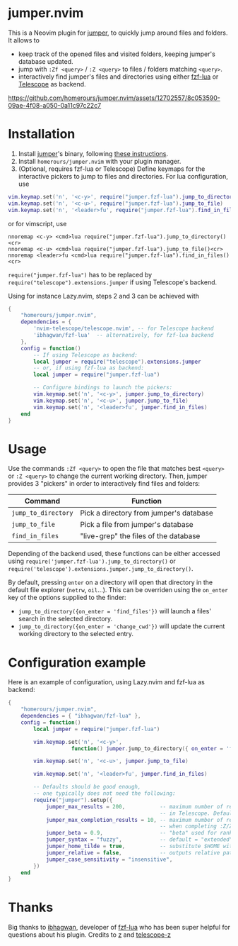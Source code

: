 # jumper.nvim

This is a Neovim plugin for [jumper](https://github.com/homerours/jumper), to quickly jump around files and folders. It allows to
- keep track of the opened files and visited folders, keeping jumper's database updated.
- jump with `:Zf <query>` / `:Z <query>` to files / folders matching `<query>`.
- interactively find jumper's files and directories using either [fzf-lua](https://github.com/ibhagwan/fzf-lua) or [Telescope](https://github.com/nvim-telescope/telescope.nvim) as backend.


https://github.com/homerours/jumper.nvim/assets/12702557/8c053590-09ae-4f08-a050-0a11c97c22c7


# Installation

1. Install [jumper](https://github.com/homerours/jumper)'s binary, following [these instructions](https://github.com/homerours/jumper?tab=readme-ov-file#installation).
2. Install `homerours/jumper.nvim` with your plugin manager.
3. (Optional, requires fzf-lua or Telescope) Define keymaps for the interactive pickers to jump to files and directories. For lua configuration, use
```lua
vim.keymap.set('n', '<c-y>', require("jumper.fzf-lua").jump_to_directory)
vim.keymap.set('n', '<c-u>', require("jumper.fzf-lua").jump_to_file)
vim.keymap.set('n', '<leader>fu', require("jumper.fzf-lua").find_in_files)
```
or for vimscript, use
```vim
nnoremap <c-y> <cmd>lua require("jumper.fzf-lua").jump_to_directory()<cr>
nnoremap <c-u> <cmd>lua require("jumper.fzf-lua").jump_to_file()<cr>
nnoremap <leader>fu <cmd>lua require("jumper.fzf-lua").find_in_files()<cr>
```
`require("jumper.fzf-lua")` has to be replaced by `require("telescope").extensions.jumper` if using Telescope's backend.


Using for instance Lazy.nvim, steps 2 and 3 can be achieved with
```lua
{
    "homerours/jumper.nvim",
    dependencies = { 
        'nvim-telescope/telescope.nvim', -- for Telescope backend
        'ibhagwan/fzf-lua'  -- alternatively, for fzf-lua backend
    }, 
    config = function()
        -- If using Telescope as backend:
        local jumper = require("telescope").extensions.jumper
        -- or, if using fzf-lua as backend:
        local jumper = require("jumper.fzf-lua")

        -- Configure bindings to launch the pickers:
        vim.keymap.set('n', '<c-y>', jumper.jump_to_directory)
        vim.keymap.set('n', '<c-u>', jumper.jump_to_file)
        vim.keymap.set('n', '<leader>fu', jumper.find_in_files)
    end
}
```

# Usage

Use the commands `:Zf <query>` to open the file that matches best `<query>` or `:Z <query>` to change the current working directory.
Then, jumper provides 3 "pickers" in order to interactively find files and folders:


| Command              | Function                                   |
| -------------------- | ------------------------------------------ |
| `jump_to_directory`  | Pick a directory from jumper's database    |
| `jump_to_file`       | Pick a file from jumper's database         |
| `find_in_files`      | "live-grep" the files of the database      |


Depending of the backend used, these functions can be either accessed using `require('jumper.fzf-lua').jump_to_directory()` or `require('telescope').extensions.jumper.jump_to_directory()`.

By default, pressing `enter` on a directory will open that directory in the default file explorer (`netrw`, `oil`...). This can be overriden using the `on_enter` key of the options supplied to the finder:
- `jump_to_directory({on_enter = 'find_files'})` will launch a files' search in the selected directory.
- `jump_to_directory({on_enter = 'change_cwd'})` will update the current working directory to the selected entry.

# Configuration example

Here is an example of configuration, using Lazy.nvim and fzf-lua as backend:
```lua
{
    "homerours/jumper.nvim",
    dependencies = { "ibhagwan/fzf-lua" },
    config = function()
        local jumper = require("jumper.fzf-lua")

        vim.keymap.set('n', '<c-y>', 
                    function() jumper.jump_to_directory({ on_enter = 'find_files'}) end)

        vim.keymap.set('n', '<c-u>', jumper.jump_to_file)

        vim.keymap.set('n', '<leader>fu', jumper.find_in_files)

        -- Defaults should be good enough,
        -- one typically does not need the following:
        require("jumper").setup({
            jumper_max_results = 200,           -- maximum number of results to show 
                                                -- in Telescope. Default: 300
            jumper_max_completion_results = 10, -- maximum number of results to show
                                                -- when completing :Z/Zf commands. Default: 12
            jumper_beta = 0.9,                  -- "beta" used for ranking (default: 1.0)
            jumper_syntax = "fuzzy",            -- default = "extended"
            jumper_home_tilde = true,           -- substitute $HOME with ~/ in the results (default: true)
            jumper_relative = false,            -- outputs relative pathes (default: false)
            jumper_case_sensitivity = "insensitive", 
        })
    end
}
```

# Thanks
Big thanks to [ibhagwan](https://github.com/ibhagwan), developer of [fzf-lua](https://github.com/ibhagwan/fzf-lua) who has been super helpful for questions about his plugin.
Credits to [z](https://github.com/rupa/z) and [telescope-z](https://github.com/nvim-telescope/telescope-z.nvim)
